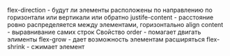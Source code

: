 flex-direction - будут ли элементы расположены по направлению по горизонтали или вертикали или обратно
justife-content -  расстояние ровно распределяется между элементами, горизонтально
align content - выравнивание самих строк
Свойство order - помагает двигать элименты
flex-grow -  дает возможность элементам расширяться
flex-shrink -  сжимает элемент